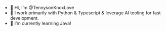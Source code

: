 - 👋 Hi, I’m @TennysonKnoxLove
- 👀 I work primarily with Python & Typescript & leverage AI tooling for fast development.
- 🌱 I’m currently learning Java!
